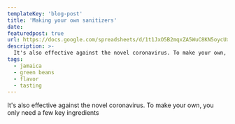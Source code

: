 ```yaml
---
templateKey: 'blog-post'
title: 'Making your own sanitizers'
date:
featuredpost: true
url: https://docs.google.com/spreadsheets/d/1t1JxO5B2mqxZA5WuC8KN5oycUxgBevJJU2TRySbjyC8/edit#gid=836875510
description: >-
  It's also effective against the novel coronavirus. To make your own, you only need a few key ingredients
tags:
  - jamaica
  - green beans
  - flavor
  - tasting
---
```


It's also effective against the novel coronavirus. To make your own, you only need a few key ingredients

